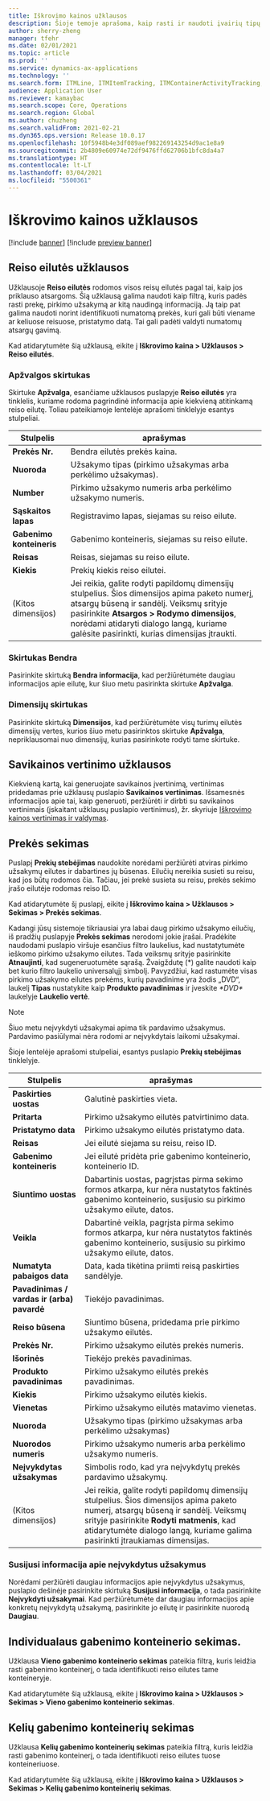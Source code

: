 ```yaml
---
title: Iškrovimo kainos užklausos
description: Šioje temoje aprašoma, kaip rasti ir naudoti įvairių tipų iškrovimo kainos modulio užklausas.
author: sherry-zheng
manager: tfehr
ms.date: 02/01/2021
ms.topic: article
ms.prod: ''
ms.service: dynamics-ax-applications
ms.technology: ''
ms.search.form: ITMLine, ITMItemTracking, ITMContainerActivityTracking, ITMContainerTracking
audience: Application User
ms.reviewer: kamaybac
ms.search.scope: Core, Operations
ms.search.region: Global
ms.author: chuzheng
ms.search.validFrom: 2021-02-21
ms.dyn365.ops.version: Release 10.0.17
ms.openlocfilehash: 10f5948b4e3df089aef982269143254d9ac1e8a9
ms.sourcegitcommit: 2b4809e60974e72df9476ffd62706b1bfc8da4a7
ms.translationtype: HT
ms.contentlocale: lt-LT
ms.lasthandoff: 03/04/2021
ms.locfileid: "5500361"
---
```

# <a name="landed-cost-inquiries"></a>Iškrovimo kainos užklausos

[!include [banner](../../includes/banner.md)]
[!include [preview banner](../includes/preview-banner.md)]

## <a name="voyage-line-inquiries"></a>Reiso eilutės užklausos

Užklausoje **Reiso eilutės** rodomos visos reisų eilutės pagal tai, kaip jos priklauso atsargoms. Šią užklausą galima naudoti kaip filtrą, kuris padės rasti prekę, pirkimo užsakymą ar kitą naudingą informaciją. Ją taip pat galima naudoti norint identifikuoti numatomą prekės, kuri gali būti viename ar keliuose reisuose, pristatymo datą. Tai gali padėti valdyti numatomų atsargų gavimą.

Kad atidarytumėte šią užklausą, eikite į **Iškrovimo kaina \> Užklausos \> Reiso eilutės**.

### <a name="overview-tab"></a>Apžvalgos skirtukas

Skirtuke **Apžvalga**, esančiame užklausos puslapyje **Reiso eilutės** yra tinklelis, kuriame rodoma pagrindinė informacija apie kiekvieną atitinkamą reiso eilutę. Toliau pateikiamoje lentelėje aprašomi tinklelyje esantys stulpeliai.

| Stulpelis | aprašymas |
|---|---|
| **Prekės Nr.** | Bendra eilutės prekės kaina. |
| **Nuoroda** | Užsakymo tipas (pirkimo užsakymas arba perkėlimo užsakymas). |
| **Number** | Pirkimo užsakymo numeris arba perkėlimo užsakymo numeris. |
| **Sąskaitos lapas** | Registravimo lapas, siejamas su reiso eilute. |
| **Gabenimo konteineris** | Gabenimo konteineris, siejamas su reiso eilute. |
| **Reisas** | Reisas, siejamas su reiso eilute. |
| **Kiekis** | Prekių kiekis reiso eilutei. |
| (Kitos dimensijos) | Jei reikia, galite rodyti papildomų dimensijų stulpelius. Šios dimensijos apima paketo numerį, atsargų būseną ir sandėlį. Veiksmų srityje pasirinkite **Atsargos \> Rodymo dimensijos**, norėdami atidaryti dialogo langą, kuriame galėsite pasirinkti, kurias dimensijas įtraukti. |

### <a name="general-tab"></a>Skirtukas Bendra

Pasirinkite skirtuką **Bendra informacija**, kad peržiūrėtumėte daugiau informacijos apie eilutę, kur šiuo metu pasirinkta skirtuke **Apžvalga**.

### <a name="dimensions-tab"></a>Dimensijų skirtukas

Pasirinkite skirtuką **Dimensijos**, kad peržiūrėtumėte visų turimų eilutės dimensijų vertes, kurios šiuo metu pasirinktos skirtuke **Apžvalga**, nepriklausomai nuo dimensijų, kurias pasirinkote rodyti tame skirtuke.

## <a name="cost-estimate-inquiries"></a>Savikainos vertinimo užklausos

Kiekvieną kartą, kai generuojate savikainos įvertinimą, vertinimas pridedamas prie užklausų puslapio **Savikainos vertinimas**. Išsamesnės informacijos apie tai, kaip generuoti, peržiūrėti ir dirbti su savikainos vertinimais (įskaitant užklausų puslapio vertinimus), žr. skyriuje [Iškrovimo kainos vertinimas ir valdymas](estimate-manage-landed-costs.md).

## <a name="item-tracking"></a>Prekės sekimas

Puslapį **Prekių stebėjimas** naudokite norėdami peržiūrėti atviras pirkimo užsakymų eilutes ir dabartines jų būsenas. Eilučių nereikia susieti su reisu, kad jos būtų rodomos čia. Tačiau, jei prekė susieta su reisu, prekės sekimo įrašo eilutėje rodomas reiso ID.

Kad atidarytumėte šį puslapį, eikite į **Iškrovimo kaina \> Užklausos \> Sekimas \> Prekės sekimas**.

Kadangi jūsų sistemoje tikriausiai yra labai daug pirkimo užsakymo eilučių, iš pradžių puslapyje **Prekės sekimas** nerodomi jokie įrašai. Pradėkite naudodami puslapio viršuje esančius filtro laukelius, kad nustatytumėte ieškomo pirkimo užsakymo eilutes. Tada veiksmų srityje pasirinkite **Atnaujinti**, kad sugeneruotumėte sąrašą. Žvaigždutę (\*) galite naudoti kaip bet kurio filtro laukelio universalųjį simbolį. Pavyzdžiui, kad rastumėte visas pirkimo užsakymo eilutes prekėms, kurių pavadinime yra žodis „DVD“, laukelį **Tipas** nustatykite kaip **Produkto pavadinimas** ir įveskite *\*DVD\** laukelyje **Laukelio vertė**.

> [!NOTE]
> Šiuo metu neįvykdyti užsakymai apima tik pardavimo užsakymus. Pardavimo pasiūlymai nėra rodomi ar neįvykdytais laikomi užsakymai.

Šioje lentelėje aprašomi stulpeliai, esantys puslapio **Prekių stebėjimas** tinklelyje.

| Stulpelis | aprašymas |
|---|---|
| **Paskirties uostas** | Galutinė paskirties vieta. |
| **Pritarta** | Pirkimo užsakymo eilutės patvirtinimo data. |
| **Pristatymo data** | Pirkimo užsakymo eilutės pristatymo data. |
| **Reisas** | Jei eilutė siejama su reisu, reiso ID. |
| **Gabenimo konteineris** | Jei eilutė pridėta prie gabenimo konteinerio, konteinerio ID. |
| **Siuntimo uostas** | Dabartinis uostas, pagrįstas pirma sekimo formos atkarpa, kur nėra nustatytos faktinės gabenimo konteinerio, susijusio su pirkimo užsakymo eilute, datos. |
| **Veikla** | Dabartinė veikla, pagrįsta pirma sekimo formos atkarpa, kur nėra nustatytos faktinės gabenimo konteinerio, susijusio su pirkimo užsakymo eilute, datos. |
| **Numatyta pabaigos data** | Data, kada tikėtina priimti reisą paskirties sandėlyje. |
| **Pavadinimas / vardas ir (arba) pavardė** | Tiekėjo pavadinimas. |
| **Reiso būsena** | Siuntimo būsena, pridedama prie pirkimo užsakymo eilutės. |
| **Prekės Nr.** | Pirkimo užsakymo eilutės prekės numeris. |
| **Išorinės** | Tiekėjo prekės pavadinimas. |
| **Produkto pavadinimas** | Pirkimo užsakymo eilutės prekės pavadinimas. |
| **Kiekis** | Pirkimo užsakymo eilutės kiekis. |
| **Vienetas** | Pirkimo užsakymo eilutės matavimo vienetas. |
| **Nuoroda** | Užsakymo tipas (pirkimo užsakymas arba perkėlimo užsakymas) |
| **Nuorodos numeris** | Pirkimo užsakymo numeris arba perkėlimo užsakymo numeris. |
| **Neįvykdytas užsakymas** | Simbolis rodo, kad yra neįvykdytų prekės pardavimo užsakymų. |
| (Kitos dimensijos) | Jei reikia, galite rodyti papildomų dimensijų stulpelius. Šios dimensijos apima paketo numerį, atsargų būseną ir sandėlį. Veiksmų srityje pasirinkite **Rodyti matmenis**, kad atidarytumėte dialogo langą, kuriame galima pasirinkti įtraukiamas dimensijas. |

### <a name="related-information-about-backorders"></a>Susijusi informacija apie neįvykdytus užsakymus

Norėdami peržiūrėti daugiau informacijos apie neįvykdytus užsakymus, puslapio dešinėje pasirinkite skirtuką **Susijusi informacija**, o tada pasirinkite **Neįvykdyti užsakymai**. Kad peržiūrėtumėte dar daugiau informacijos apie konkretų neįvykdytą užsakymą, pasirinkite jo eilutę ir pasirinkite nuorodą **Daugiau**.

## <a name="individual-shipping-container-tracking"></a>Individualaus gabenimo konteinerio sekimas.

Užklausa **Vieno gabenimo konteinerio sekimas** pateikia filtrą, kuris leidžia rasti gabenimo konteinerį, o tada identifikuoti reiso eilutes tame konteineryje.

Kad atidarytumėte šią užklausą, eikite į **Iškrovimo kaina \> Užklausos \> Sekimas \> Vieno gabenimo konteinerio sekimas**.

## <a name="multiple-shipping-container-tracking"></a>Kelių gabenimo konteinerių sekimas

Užklausa **Kelių gabenimo konteinerių sekimas** pateikia filtrą, kuris leidžia rasti gabenimo konteinerį, o tada identifikuoti reiso eilutes tuose konteineriuose.

Kad atidarytumėte šią užklausą, eikite į **Iškrovimo kaina \> Užklausos \> Sekimas \> Kelių gabenimo konteinerių sekimas**.
